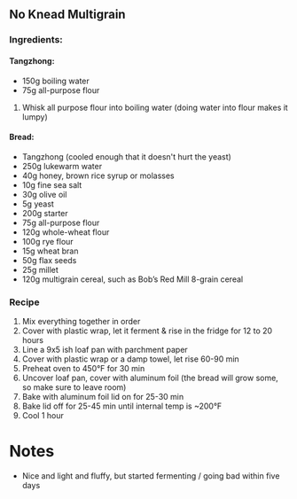 ## No Knead Multigrain
### Ingredients: 
#### Tangzhong: 
* 150g boiling water
* 75g all-purpose flour

1. Whisk all purpose flour into boiling water (doing water into flour makes it lumpy)

#### Bread:
* Tangzhong (cooled enough that it doesn't hurt the yeast)
* 250g lukewarm water
* 40g honey, brown rice syrup or molasses
* 10g fine sea salt
* 30g olive oil
* 5g yeast
* 200g starter
* 75g all-purpose flour
* 120g whole-wheat flour
* 100g rye flour
* 15g wheat bran
* 50g flax seeds
* 25g millet
* 120g multigrain cereal, such as Bob’s Red Mill 8-grain cereal

### Recipe

1. Mix everything together in order 
2. Cover with plastic wrap, let it ferment & rise in the fridge for 12 to 20 hours
3. Line a 9x5 ish loaf pan with parchment paper
7. Cover with plastic wrap or a damp towel, let rise 60-90 min
8. Preheat oven to 450&deg;F for 30 min
9. Uncover loaf pan, cover with aluminum foil (the bread will grow some, so make sure to leave room)
11. Bake with aluminum foil lid on for 25-30 min
12. Bake lid off for 25-45 min until internal temp is ~200&deg;F
13. Cool 1 hour

# Notes
* Nice and light and fluffy, but started fermenting / going bad within five days